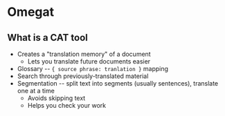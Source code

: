 # Omegat

## What is a CAT tool

- Creates a "translation memory" of a document
  - Lets you translate future documents easier
- Glossary -- `{ source phrase: tranlation }` mapping
- Search through previously-translated material
- Segmentation -- split text into segments (usually sentences), translate one at a time
  - Avoids skipping text
  - Helps you check your work

